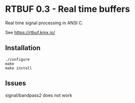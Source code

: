 # RTBUF 0.3 - Real time buffers

Real time signal processing in ANSI C.

See https://rtbuf.kmx.io/

## Installation

```
./configure
make
make install
```

## Issues

signal/bandpass2 does not work
